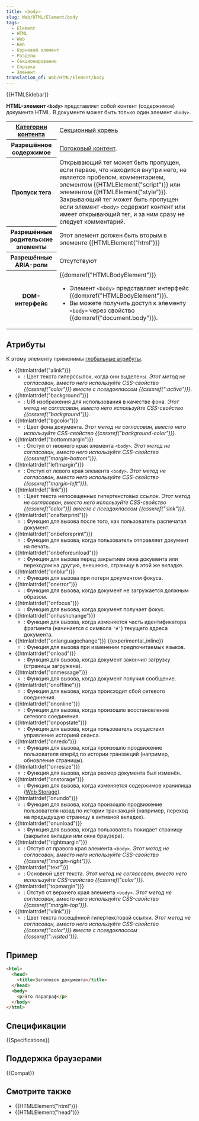 ```yaml
---
title: <body>
slug: Web/HTML/Element/body
tags:
  - Element
  - HTML
  - Web
  - Веб
  - Корневой элемент
  - Разделы
  - Секционирование
  - Справка
  - Элемент
translation_of: Web/HTML/Element/body
---
```


{{HTMLSidebar}}

**HTML-элемент `<body>`** представляет собой контент (содержимое) документа HTML. В документе может быть только один элемент `<body>`.

<table class="properties">
  <tbody>
    <tr>
      <th scope="row">
        <a href="/ru/docs/Web/Guide/HTML/Content_categories"
          >Категории контента</a
        >
      </th>
      <td>
        <a
          href="/ru/docs/Web/Guide/HTML/Sections_and_Outlines_of_an_HTML5_document#Корни_задания_разделов"
          >Секционный корень</a
        >
      </td>
    </tr>
    <tr>
      <th scope="row">Разрешённое содержимое</th>
      <td>
        <a href="/ru/docs/Web/Guide/HTML/Content_categories#Потоковый_контент"
          >Потоковый контент</a
        >.
      </td>
    </tr>
    <tr>
      <th scope="row">Пропуск тега</th>
      <td>
        Открывающий тег может быть пропущен, если первое, что находится внутри
        него, не является пробелом, комментарием, элементом
        {{HTMLElement("script")}} или элементом
        {{HTMLElement("style")}}. Закрывающий тег может быть пропущен
        если элемент <code>&#x3C;body></code> содержит контент или имеет
        открывающий тег, и за ним сразу не следует комментарий.
      </td>
    </tr>
    <tr>
      <th scope="row">Разрешённые родительские элементы</th>
      <td>
        Этот элемент должен быть вторым в элементе
        {{HTMLElement("html")}}
      </td>
    </tr>
    <tr>
      <th scope="row">Разрешённые ARIA-роли</th>
      <td>Отсутствуют</td>
    </tr>
    <tr>
      <th scope="row">DOM-интерфейс</th>
      <td>
        {{domxref("HTMLBodyElement")}}
        <ul>
          <li>
            Элемент <code>&#x3C;body></code> представляет интерфейс
            {{domxref("HTMLBodyElement")}}.
          </li>
          <li>
            Вы можете получить доступ к элементу <code>&#x3C;body></code> через
            свойство {{domxref("document.body")}}.
          </li>
        </ul>
      </td>
    </tr>
  </tbody>
</table>

## Атрибуты

К этому элементу применимы [глобальные атрибуты](/ru/docs/Web/HTML/Общие_атрибуты).

- {{htmlattrdef("alink")}}
  - : Цвет текста гиперссылок, когда они выделены. _Этот метод не согласован, вместо него используйте CSS-свойство {{cssxref("color")}} вместе с псевдоклассом {{cssxref(":active")}}._
- {{htmlattrdef("background")}}
  - : URI изображения для использования в качестве фона. _Этот метод не согласован, вместо него используйте CSS-свойство {{cssxref("background")}}._
- {{htmlattrdef("bgcolor")}}
  - : Цвет фона документа. _Этот метод не согласован, вместо него используйте CSS-свойство {{cssxref("background-color")}}._
- {{htmlattrdef("bottommargin")}}
  - : Отступ от нижнего края элемента `<body>`. _Этот метод не согласован, вместо него используйте CSS-свойство {{cssxref("margin-bottom")}}._
- {{htmlattrdef("leftmargin")}}
  - : Отступ от левого края элемента `<body>`. _Этот метод не согласован, вместо него используйте CSS-свойство {{cssxref("margin-left")}}._
- {{htmlattrdef("link")}}
  - : Цвет текста непосещенных гипертекстовых ссылок. _Этот метод не согласован, вместо него используйте CSS-свойство {{cssxref("color")}} вместе с псевдоклассом {{cssxref(":link")}}._
- {{htmlattrdef("onafterprint")}}
  - : Функция для вызова после того, как пользователь распечатал документ.
- {{htmlattrdef("onbeforeprint")}}
  - : Функция для вызова, когда пользователь отправляет документ на печать.
- {{htmlattrdef("onbeforeunload")}}
  - : Функция для вызова перед закрытием окна документа или переходом на другую, внешнюю, страницу в этой же вкладке.
- {{htmlattrdef("onblur")}}
  - : Функция для вызова при потери документом фокуса.
- {{htmlattrdef("onerror")}}
  - : Функция для вызова, когда документ не загружается должным образом.
- {{htmlattrdef("onfocus")}}
  - : Функция для вызова, когда документ получает фокус.
- {{htmlattrdef("onhashchange")}}
  - : Функция для вызова, когда изменяется часть идентификатора фрагмента (начинается с символа `'#'`) текущего адреса документа.
- {{htmlattrdef("onlanguagechange")}} {{experimental_inline}}
  - : Функция для вызова при изменении предпочитаемых языков.
- {{htmlattrdef("onload")}}
  - : Функция для вызова, когда документ закончил загрузку (страницы загружена).
- {{htmlattrdef("onmessage")}}
  - : Функция для вызова, когда документ получил сообщение.
- {{htmlattrdef("onoffline")}}
  - : Функция для вызова, когда происходит сбой сетевого соединения.
- {{htmlattrdef("ononline")}}
  - : Функция для вызова, когда произошло восстановление сетевого соединения.
- {{htmlattrdef("onpopstate")}}
  - : Функция для вызова, когда пользователь осуществил управление историей сеанса.
- {{htmlattrdef("onredo")}}
  - : Функция для вызова, когда произошло продвижение пользователя вперёд по истории транзакций (например, обновление страницы).
- {{htmlattrdef("onresize")}}
  - : Функция для вызова, когда размер документа был изменён.
- {{htmlattrdef("onstorage")}}
  - : Функция для вызова, когда изменяется содержимое хранилища ([Web Storage](/ru/docs/Web/API/Web_Storage_API)).
- {{htmlattrdef("onundo")}}
  - : Функция для вызова, когда произошло продвижение пользователя назад по истории транзакций (например, переход на предыдущую страницу в активной вкладке).
- {{htmlattrdef("onunload")}}
  - : Функция для вызова, когда пользователь покидает страницу (закрытие вкладки или окна браузера).
- {{htmlattrdef("rightmargin")}}
  - : Отступ от правого края элемента `<body>`. _Этот метод не согласован, вместо него используйте CSS-свойство {{cssxref("margin-right")}}._
- {{htmlattrdef("text")}}
  - : Основной цвет текста. _Этот метод не согласован, вместо него используйте CSS-свойство {{cssxref("color")}}._
- {{htmlattrdef("topmargin")}}
  - : Отступ от верхнего края элемента `<body>`. _Этот метод не согласован, вместо него используйте CSS-свойство {{cssxref("margin-top")}}._
- {{htmlattrdef("vlink")}}
  - : Цвет текста посещённой гипертекстовой ссылки. _Этот метод не согласован, вместо него используйте CSS-свойство {{cssxref("color")}} вместе с псевдоклассом {{cssxref(":visited")}}._

## Пример

```html
<html>
  <head>
    <title>Заголовок документа</title>
  </head>
  <body>
    <p>Это параграф</p>
  </body>
</html>
```

## Спецификации

{{Specifications}}

## Поддержка браузерами

{{Compat}}

## Смотрите также

- {{HTMLElement("html")}}
- {{HTMLElement("head")}}
